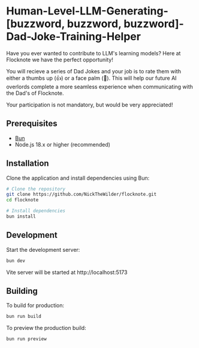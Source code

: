 # Human-Level-LLM-Generating-[buzzword, buzzword, buzzword]-Dad-Joke-Training-Helper

Have you ever wanted to contribute to LLM's learning models? Here at Flocknote we have the perfect opportunity!

You will recieve a series of Dad Jokes and your job is to rate them with either a thumbs up (👍) or a face palm (🤦). 
This will help our future AI overlords complete a more seamless experience when communicating with the Dad's of Flocknote.

Your participation is not mandatory, but would be very appreciated!

## Prerequisites
- [Bun](https://bun.sh/docs/installation)
- Node.js 18.x or higher (recommended)

## Installation
Clone the application and install dependencies using Bun:

```bash
# Clone the repository
git clone https://github.com/NickTheWilder/flocknote.git
cd flocknote

# Install dependencies
bun install
```

## Development
Start the development server:
```bash
bun dev
```
Vite server will be started at http://localhost:5173 

## Building
To build for production:
```bash
bun run build
```

To preview the production build:
```bash
bun run preview
```
